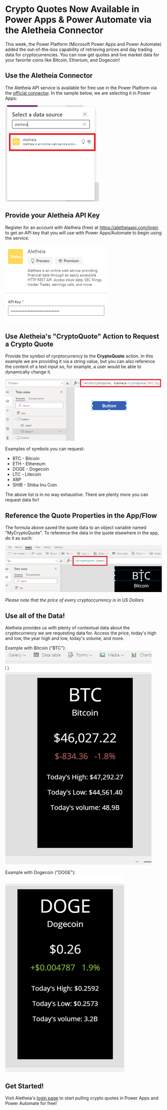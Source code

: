 # Crypto Quotes Now Available in Power Apps & Power Automate via the Aletheia Connector
This week, the Power Platform (Microsoft Power Apps and Power Automate) added the out-of-the-box capability of retrieving prices and day trading data for cryptocurrencies. You can now get quotes and live market data for your favorite coins like Bitcoin, Etherium, and Dogecoin!

## Use the Aletheia Connector
The Aletheia API service is available for free use in the Power Platform via the [official connector](https://docs.microsoft.com/en-us/connectors/aletheia/). In the sample below, we are selecting it in Power Apps:

![Select Aletheia Connector](.\aletheia-connector.PNG)

## Provide your Aletheia API Key
Register for an account with Aletheia (free) at https://aletheiaapi.com/login to get an API key that you will use with Power Apps/Automate to begin using the service.

![Provide API Key](./add-key.PNG)

## Use Aletheia's "CryptoQuote" Action to Request a Crypto Quote
Provide the symbol of cyrptocurrency to the **CryptoQuote** action. In this example we are providing it via a string value, but you can also reference the content of a text input so, for example, a user would be able to dynamically change it.

![CyrptoQuote formula](./formula.PNG)

Examples of symbols you can request:
- BTC - Bitcoin
- ETH - Ethereum
- DOGE - Dogecoin
- LTC - Litecoin
- XRP
- SHIB - Shiba Inu Coin

The above list is in no way exhaustive. There are plenty more you can request data for!

## Reference the Quote Properties in the App/Flow
The formula above saved the quote data to an object variable named "MyCryptoQuote". To reference the data in the quote elsewhere in the app, do it as such:

![Reference Symbol](./symbol.PNG)

*Please note that the price of every cryptoccurrency is in US Dollars*

## Use all of the Data!
Aletheia provides us with plenty of contextual data about the cryptocurrency we are requesting data for. Access the price, today's high and low, the year high and low, today's volume, and more.

Example with Bitcoin ("BTC"):
![Bitcoin Example](./BTC.PNG)

Example with Dogecoin ("DOGE"):
![Dogecoin Example](./DOGE.PNG)

## Get Started!
Visit Aletheia's [login page](https://aletheiaapi.com/login) to start pulling crypto quotes in Power Apps and Power Automate for free!
